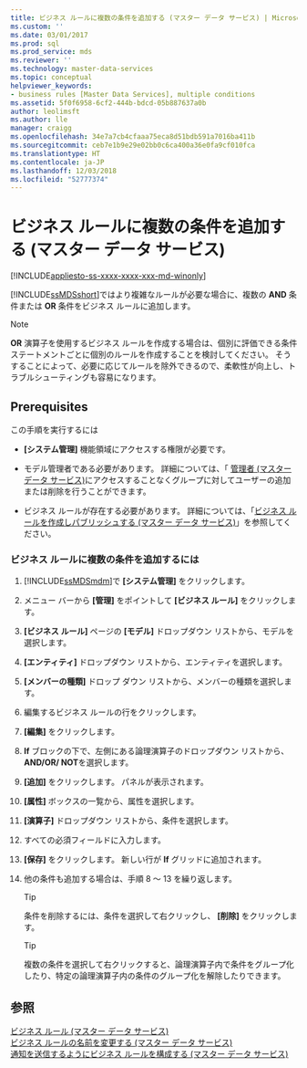 ```yaml
---
title: ビジネス ルールに複数の条件を追加する (マスター データ サービス) | Microsoft Docs
ms.custom: ''
ms.date: 03/01/2017
ms.prod: sql
ms.prod_service: mds
ms.reviewer: ''
ms.technology: master-data-services
ms.topic: conceptual
helpviewer_keywords:
- business rules [Master Data Services], multiple conditions
ms.assetid: 5f0f6958-6cf2-444b-bdcd-05b887637a0b
author: leolimsft
ms.author: lle
manager: craigg
ms.openlocfilehash: 34e7a7cb4cfaaa75eca8d51bdb591a7016ba411b
ms.sourcegitcommit: ceb7e1b9e29e02bb0c6ca400a36e0fa9cf010fca
ms.translationtype: HT
ms.contentlocale: ja-JP
ms.lasthandoff: 12/03/2018
ms.locfileid: "52777374"
---
```

# <a name="add-multiple-conditions-to-a-business-rule-master-data-services"></a>ビジネス ルールに複数の条件を追加する (マスター データ サービス)

[!INCLUDE[appliesto-ss-xxxx-xxxx-xxx-md-winonly](../includes/appliesto-ss-xxxx-xxxx-xxx-md-winonly.md)]

  [!INCLUDE[ssMDSshort](../includes/ssmdsshort-md.md)]ではより複雑なルールが必要な場合に、複数の **AND** 条件または **OR** 条件をビジネス ルールに追加します。  
  
> [!NOTE]  
>  **OR** 演算子を使用するビジネス ルールを作成する場合は、個別に評価できる条件ステートメントごとに個別のルールを作成することを検討してください。 そうすることによって、必要に応じてルールを除外できるので、柔軟性が向上し、トラブルシューティングも容易になります。  
  
## <a name="prerequisites"></a>Prerequisites  
 この手順を実行するには  
  
-   **[システム管理]** 機能領域にアクセスする権限が必要です。  
  
-   モデル管理者である必要があります。 詳細については、「 [管理者 (マスター データ サービス)](../master-data-services/administrators-master-data-services.md)にアクセスすることなくグループに対してユーザーの追加または削除を行うことができます。  
  
-   ビジネス ルールが存在する必要があります。 詳細については、「[ビジネス ルールを作成しパブリッシュする (マスター データ サービス)](../master-data-services/create-and-publish-a-business-rule-master-data-services.md)」を参照してください。  
  
### <a name="to-add-multiple-conditions-to-a-business-rule"></a>ビジネス ルールに複数の条件を追加するには  
  
1.  [!INCLUDE[ssMDSmdm](../includes/ssmdsmdm-md.md)]で **[システム管理]** をクリックします。  
  
2.  メニュー バーから **[管理]** をポイントして **[ビジネス ルール]** をクリックします。  
  
3.  **[ビジネス ルール]** ページの **[モデル]** ドロップダウン リストから、モデルを選択します。  
  
4.  **[エンティティ]** ドロップダウン リストから、エンティティを選択します。  
  
5.  **[メンバーの種類]** ドロップ ダウン リストから、メンバーの種類を選択します。  
  
6.  編集するビジネス ルールの行をクリックします。  
  
7.  **[編集]** をクリックします。  
  
8.  **If** ブロックの下で、左側にある論理演算子のドロップダウン リストから、 **AND/OR/ NOT**を選択します。  
  
9. **[追加]** をクリックします。 パネルが表示されます。  
  
10. **[属性]** ボックスの一覧から、属性を選択します。  
  
11. **[演算子]** ドロップダウン リストから、条件を選択します。  
  
12. すべての必須フィールドに入力します。  
  
13. **[保存]** をクリックします。 新しい行が **If** グリッドに追加されます。  
  
14. 他の条件も追加する場合は、手順 8 ～ 13 を繰り返します。  
  
    > [!TIP]  
    >  条件を削除するには、条件を選択して右クリックし、 **[削除]** をクリックします。  
  
    > [!TIP]  
    >  複数の条件を選択して右クリックすると、論理演算子内で条件をグループ化したり、特定の論理演算子内の条件のグループ化を解除したりできます。  
  
## <a name="see-also"></a>参照  
 [ビジネス ルール (マスター データ サービス)](../master-data-services/business-rules-master-data-services.md)   
 [ビジネス ルールの名前を変更する &#40;マスター データ サービス&#41;](../master-data-services/change-a-business-rule-name-master-data-services.md)   
 [通知を送信するようにビジネス ルールを構成する (マスター データ サービス)](../master-data-services/configure-business-rules-to-send-notifications-master-data-services.md)  
  
  
